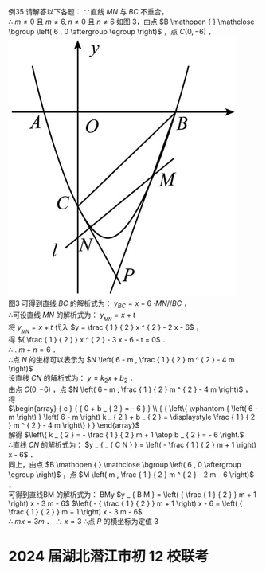 例35 请解答以下各题：
∵直线 $M N$ 与 $B C$ 不重合，  
∴ $m \neq 0$ 且 $m \neq 6 , n \neq 0$ 且 $n \neq 6$
如图 3，由点 $B \mathopen { } \mathclose \bgroup \left( 6 , 0 \aftergroup \egroup \right)$ ，点 $C ( 0 , - 6 )$ ，
![](<../../qs_image_DB/专题3-1_二次函数中的10类定值、定点问题（解析版）/56a30f1e27e2bbc19f4d9bca588aec237872b9a9abe2ef1485ae0ace09a2e382.jpg>)  
图3
可得到直线 $B C$ 的解析式为： $y _ { B C } = x - 6$ $\cdot M N / / B C$ ，  
∴可设直线 $M N$ 的解析式为： $y _ { _ { M N } } = x + t$   
将 $y _ { _ { M N } } = x + t$ 代入 $y = \frac { 1 } { 2 } x ^ { 2 } - 2 x - 6$ ，  
得 ${ \frac { 1 } { 2 } } x ^ { 2 } - 3 x - 6 - t = 0$ ．  
∴ $. \ m + n = 6$ ．  
∴点 $N$ 的坐标可以表示为 $N \left( 6 - m , \frac { 1 } { 2 } m ^ { 2 } - 4 m \right)$   
设直线 $C N$ 的解析式为： $y = k _ { 2 } x + b _ { 2 }$ ，  
由点 $C ( 0 , - 6 )$ ，点 $N \left( 6 - m , \frac { 1 } { 2 } m ^ { 2 } - 4 m \right)$ ， 得  
$\begin{array} { c } { { 0 + b _ { 2 } = - 6 } } \\ { { \left\{ \vphantom { \left( 6 - m \right) } \left( 6 - m \right) k _ { 2 } + b _ { 2 } = \displaystyle \frac { 1 } { 2 } m ^ { 2 } - 4 m \right\} } }  \end{array}$   
解得 $\left\{ k _ { 2 } = - \frac { 1 } { 2 } m + 1 \atop b _ { 2 } = - 6 \right.$   
∴直线 $C N$ 的解析式为： $y _ { _ { C N } } = \left( - \frac { 1 } { 2 } m + 1 \right) x - 6$ ．  
同上，由点 $B \mathopen { } \mathclose \bgroup \left( 6 , 0 \aftergroup \egroup \right)$ ，点 $M \left( m , \frac { 1 } { 2 } m ^ { 2 } - 2 m - 6 \right)$ ，  
可得到直线BM 的解析式为： BMy $y _ { B M } = \left( { \frac { 1 } { 2 } } m + 1 \right) x - 3 m - 6$ $\left( - { \frac { 1 } { 2 } } m + 1 \right) x - 6 = \left( { \frac { 1 } { 2 } } m + 1 \right) x - 3 m - 6$   
∴ $m x = 3 m$ ．
∴ $x = 3$ ∴点 $P$ 的横坐标为定值 3
# 2024 届湖北潜江市初 12 校联考
